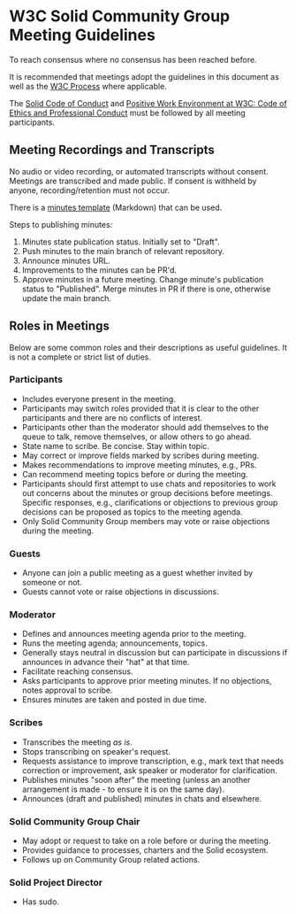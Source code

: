 # W3C Solid Community Group Meeting Guidelines

To reach consensus where no consensus has been reached before.

It is recommended that meetings adopt the guidelines in this document as well as the [W3C Process](https://www.w3.org/Consortium/Process/) where applicable.

The [Solid Code of Conduct](https://github.com/solid/process/blob/main/code-of-conduct.md) and [Positive Work Environment at W3C: Code of Ethics and Professional Conduct](https://www.w3.org/Consortium/cepc/) must be followed by all meeting participants.

## Meeting Recordings and Transcripts

No audio or video recording, or automated transcripts without consent. Meetings are transcribed and made public. If consent is withheld by anyone, recording/retention must not occur.

There is a [minutes template](https://github.com/solid/specification/blob/main/meetings/template.md) (Markdown) that can be used.

Steps to publishing minutes:

1. Minutes state publication status. Initially set to "Draft".
2. Push minutes to the main branch of relevant repository.
3. Announce minutes URL.
4. Improvements to the minutes can be PR'd.
5. Approve minutes in a future meeting. Change minute's publication status to "Published". Merge minutes in PR if there is one, otherwise update the main branch.


## Roles in Meetings

Below are some common roles and their descriptions as useful guidelines. It is not a complete or strict list of duties.

### Participants

* Includes everyone present in the meeting.
* Participants may switch roles provided that it is clear to the other participants and there are no conflicts of interest.
* Participants other than the moderator should add themselves to the queue to talk, remove themselves, or allow others to go ahead.
* State name to scribe. Be concise. Stay within topic.
* May correct or improve fields marked by scribes during meeting.
* Makes recommendations to improve meeting minutes, e.g., PRs.
* Can recommend meeting topics before or during the meeting.
* Participants should first attempt to use chats and repositories to work out concerns about the minutes or group decisions before meetings. Specific responses, e.g., clarifications or objections to previous group decisions can be proposed as topics to the meeting agenda.
* Only Solid Community Group members may vote or raise objections during the meeting.

### Guests

* Anyone can join a public meeting as a guest whether invited by someone or not.
* Guests cannot vote or raise objections in discussions.

### Moderator

* Defines and announces meeting agenda prior to the meeting.
* Runs the meeting agenda; announcements, topics.
* Generally stays neutral in discussion but can participate in discussions if announces in advance their "hat" at that time.
* Facilitate reaching consensus.
* Asks participants to approve prior meeting minutes. If no objections, notes approval to scribe.
* Ensures minutes are taken and posted in due time.

### Scribes

* Transcribes the meeting *as is*.
* Stops transcribing on speaker's request.
* Requests assistance to improve transcription, e.g., mark text that needs correction or improvement, ask speaker or moderator for clarification.
* Publishes minutes "soon after" the meeting (unless an another arrangement is made - to ensure it is on the same day).
* Announces (draft and published) minutes in chats and elsewhere.

### Solid Community Group Chair

* May adopt or request to take on a role before or during the meeting.
* Provides guidance to processes, charters and the Solid ecosystem.
* Follows up on Community Group related actions.

### Solid Project Director

* Has sudo.
